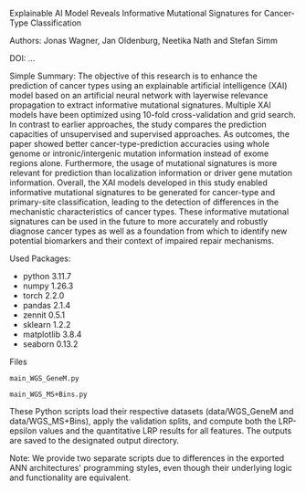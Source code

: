 Explainable AI Model Reveals Informative Mutational 
Signatures for Cancer-Type Classification

Authors: Jonas Wagner, Jan Oldenburg, Neetika Nath and Stefan Simm

DOI: ...


Simple Summary: The objective of this research is to enhance the prediction of cancer types using an explainable artificial intelligence (XAI) model based on an artificial neural network with layerwise relevance propagation to extract informative mutational signatures. Multiple XAI models have been optimized using 10-fold cross-validation and grid search. In contrast to earlier approaches, the study compares the prediction capacities of unsupervised and supervised approaches. As outcomes, the paper showed better cancer-type-prediction accuracies using whole genome or intronic/intergenic mutation information instead of exome regions alone. Furthermore, the usage of mutational signatures is more relevant for prediction than localization information or driver gene mutation information. Overall, the XAI models developed in this study enabled informative mutational signatures to be generated for cancer-type and primary-site classification, leading to the detection of differences in the mechanistic characteristics of cancer types. These informative mutational signatures can be used in the future to more accurately and robustly diagnose cancer types as well as a foundation from which to identify new potential biomarkers and their context of impaired repair mechanisms.



Used Packages:
- python 3.11.7
- numpy 1.26.3
- torch 2.2.0
- pandas 2.1.4
- zennit 0.5.1
- sklearn 1.2.2
- matplotlib 3.8.4
- seaborn 0.13.2

  
Files

    main_WGS_GeneM.py

    main_WGS_MS+Bins.py

These Python scripts load their respective datasets (data/WGS_GeneM and data/WGS_MS+Bins), apply the validation splits, and compute both the LRP-epsilon values and the quantitative LRP results for all features. The outputs are saved to the designated output directory.

Note:
We provide two separate scripts due to differences in the exported ANN architectures' programming styles, even though their underlying logic and functionality are equivalent.
